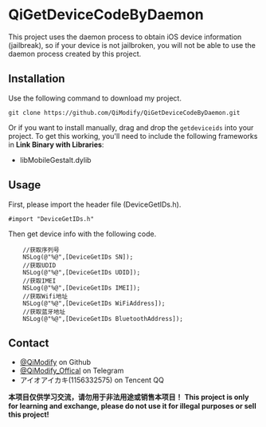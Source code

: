 # QiGetDeviceCodeByDaemon

This project uses the daemon process to obtain iOS device information (jailbreak), so if your device is not jailbroken, you will not be able to use the daemon process created by this project.



## Installation ##

Use the following command to download my project.

```
git clone https://github.com/QiModify/QiGetDeviceCodeByDaemon.git
```

Or if you want to install manually, drag and drop the <code>getdeviceids</code> into your project. To get this working, you'll need to include the following frameworks in **Link Binary with Libraries**:

- libMobileGestalt.dylib

## Usage ##

First, please import the header file (DeviceGetIDs.h).

```objc
#import "DeviceGetIDs.h"
```
Then get device info with the following code.
```objc
    //获取序列号
    NSLog(@"%@",[DeviceGetIDs SN]);
    //获取UDID
    NSLog(@"%@",[DeviceGetIDs UDID]);
    //获取IMEI
    NSLog(@"%@",[DeviceGetIDs IMEI]);
    //获取Wifi地址
    NSLog(@"%@",[DeviceGetIDs WiFiAddress]);
    //获取蓝牙地址
    NSLog(@"%@",[DeviceGetIDs BluetoothAddress]);
```


## Contact

* [@QiModify](https://github.com/QiModify) on Github
* <a href="https://t.me/QiModify_Offical">@QiModify_Offical</a> on Telegram
* アイオアイカキ(1156332575) on Tencent QQ

**本项目仅供学习交流，请勿用于非法用途或销售本项目！**
**This project is only for learning and exchange, please do not use it for illegal purposes or sell this project!**
